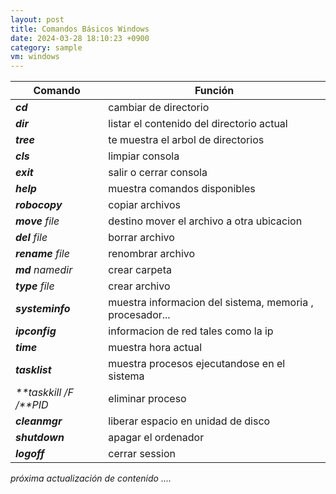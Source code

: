 ```yaml
---
layout: post
title: Comandos Básicos Windows
date: 2024-03-28 18:10:23 +0900
category: sample
vm: windows
---
```

|Comando|Función|
|-|-|
|_**cd**_|   cambiar de directorio|
|_**dir**_|   listar el contenido del directorio actual|
|_**tree**_|  te muestra el arbol de directorios |
|_**cls**_|  limpiar consola|
|_**exit**_|  salir o cerrar consola|
|_**help**_|  muestra comandos disponibles|
|_**robocopy**_| copiar archivos|
|_**move** file_| destino mover el archivo a otra ubicacion|
|_**del** file_|  borrar archivo|
|_**rename** file_|  renombrar archivo|
|_**md** namedir_|  crear carpeta|
|_**type** file_| crear archivo|
|_**systeminfo**_|  muestra informacion del sistema, memoria , procesador...|
|_**ipconfig**_|  informacion de red tales como la ip|
|_**time**_| muestra hora actual|
|_**tasklist**_| muestra procesos ejecutandose en el sistema|
|_**taskkill /F /**PID_| eliminar proceso|
|_**cleanmgr**_|  liberar espacio en unidad de disco|
|_**shutdown**_ | apagar el ordenador|
|_**logoff**_ |cerrar session|

_próxima actualización de contenido ...._